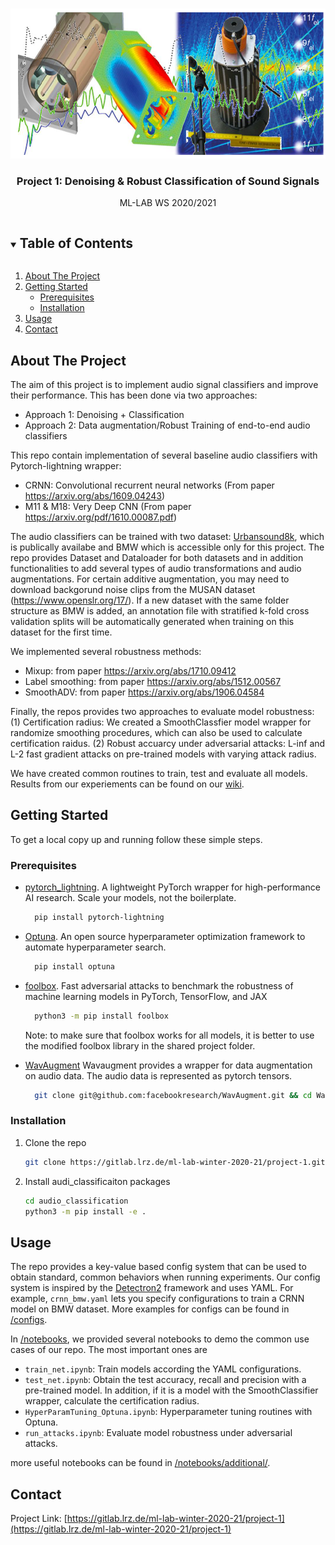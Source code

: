 <!-- PROJECT LOGO -->
<br />
<p align="center">
  <a href="https://gitlab.lrz.de/ml-lab-winter-2020-21/project-1">
    <img src="images/logo.png" alt="Logo" width="600" height="240">
  </a>

  <h3 align="center">Project 1: Denoising & Robust Classification of Sound Signals</h3>

  <p align="center">
    ML-LAB WS 2020/2021
    <br />
  </p>
</p>



<!-- TABLE OF CONTENTS -->
<details open="open">
  <summary><h2 style="display: inline-block">Table of Contents</h2></summary>
  <ol>
    <li>
      <a href="#about-the-project">About The Project</a>
    </li>
    <li>
      <a href="#getting-started">Getting Started</a>
      <ul>
        <li><a href="#prerequisites">Prerequisites</a></li>
        <li><a href="#installation">Installation</a></li>
      </ul>
    </li>
    <li><a href="#usage">Usage</a></li>
    <li><a href="#contact">Contact</a></li>
  </ol>
</details>



<!-- ABOUT THE PROJECT -->
## About The Project

The aim of this project is to implement audio signal classifiers and improve their performance. This has been done via two approaches:

- Approach 1: Denoising + Classification
- Approach 2: Data augmentation/Robust Training of end-to-end audio classifiers

This repo contain implementation of several baseline audio classifiers with Pytorch-lightning wrapper:
- CRNN: Convolutional recurrent neural networks (From paper https://arxiv.org/abs/1609.04243)
- M11 & M18: Very Deep CNN (From paper https://arxiv.org/pdf/1610.00087.pdf)

The audio classifiers can be trained with two dataset: [Urbansound8k](https://urbansounddataset.weebly.com/urbansound8k.html), 
which is publically availabe and BMW which is accessible only for this project. The repo provides Dataset and Dataloader for both datasets and in addition 
functionalities to add several types of audio transformations and audio augmentations. For certain additive augmentation, you may need to download 
backgorund noise clips from the MUSAN dataset (https://www.openslr.org/17/). If a new dataset with the same folder structure as BMW is added, an annotation file 
with stratified k-fold cross validation splits will be automatically generated  when training on this dataset for the first time.

We implemented several robustness methods:
- Mixup: from paper https://arxiv.org/abs/1710.09412
- Label smoothing: from paper https://arxiv.org/abs/1512.00567
- SmoothADV: from paper https://arxiv.org/abs/1906.04584

Finally, the repos provides two approaches to evaluate model robustness: (1) Certification radius: We created a SmoothClassfier
model wrapper for randomize smoothing procedures, which can also be used to calculate certification raidus. (2) Robust accuarcy 
under adversarial attacks: L-inf and L-2 fast gradient attacks on pre-trained models with varying attack radius.


We have created common routines to train, test and evaluate all models. Results from our experiements can be found on our [wiki](https://wiki.tum.de/display/mllab/Final+Results).

<!-- GETTING STARTED -->
## Getting Started

To get a local copy up and running follow these simple steps.

### Prerequisites

* [pytorch_lightning](https://github.com/PyTorchLightning/pytorch-lightning). A lightweight PyTorch wrapper for high-performance AI research. Scale your models, not the boilerplate.
  ```sh
    pip install pytorch-lightning
  ```
* [Optuna](https://optuna.org/). An open source hyperparameter optimization framework to automate hyperparameter search.
  ```sh
    pip install optuna
  ```
  
* [foolbox](https://foolbox.jonasrauber.de/). Fast adversarial attacks to benchmark the robustness of machine learning models in PyTorch, TensorFlow, and JAX
  ```sh
    python3 -m pip install foolbox
  ```
  Note: to make sure that foolbox works for all models, it is better to use the modified foolbox library in the shared project folder.
  
* [WavAugment](https://github.com/facebookresearch/WavAugment) Wavaugment provides a wrapper for data augmentation on audio data. The audio data is represented as pytorch tensors.
  ```sh
    git clone git@github.com:facebookresearch/WavAugment.git && cd WavAugment && python setup.py develop
  ```
  
  
### Installation

1. Clone the repo
   ```sh
   git clone https://gitlab.lrz.de/ml-lab-winter-2020-21/project-1.git
   ```
2. Install audi_classificaiton packages
   ```sh
   cd audio_classification
   python3 -m pip install -e .
   ```



<!-- USAGE EXAMPLES -->
## Usage

The repo provides a key-value based config system that can be used to obtain standard, common behaviors when running experiments.
Our config system is inspired by the [Detectron2](https://github.com/facebookresearch/detectron2) framework  and uses YAML. For example, `crnn_bmw.yaml` 
lets you specify configurations to train a CRNN model on BMW dataset. 
More examples for configs can be found in [/configs](audio_classification/configs).

In [/notebooks](notebooks), we provided several notebooks to demo the common use cases of our repo. The most important ones are 

- `train_net.ipynb`: Train models according the YAML configurations.
- `test_net.ipynb`: Obtain the test accuracy, recall and precision with a pre-trained model. 
In addition, if it is a model with the SmoothClassifier wrapper, calculate the certification radius.
- `HyperParamTuning_Optuna.ipynb`: Hyperparameter tuning routines with Optuna.
- `run_attacks.ipynb`: Evaluate model robustness under adversarial attacks.

more useful notebooks can be found in [/notebooks/additional/](notebooks/additional).
<!-- CONTACT -->
## Contact

Project Link: [https://gitlab.lrz.de/ml-lab-winter-2020-21/project-1](https://gitlab.lrz.de/ml-lab-winter-2020-21/project-1)
